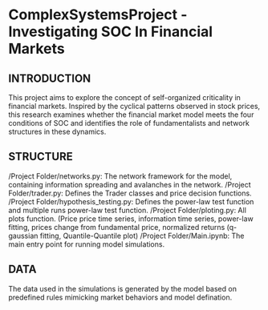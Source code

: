 # ComplexSystemsProject - Investigating SOC In Financial Markets

## INTRODUCTION
This project aims to explore the concept of self-organized criticality in financial markets. Inspired by the cyclical patterns observed in stock prices, this research examines whether the financial market model meets the four conditions of SOC and identifies the role of fundamentalists and network structures in these dynamics.

## STRUCTURE
/Project Folder/networks.py: The network framework for the model, containing information spreading and avalanches in the network.
/Project Folder/trader.py: Defines the Trader classes and price decision functions.
/Project Folder/hypothesis_testing.py: Defines the power-law test function and multiple runs power-law test function.
/Project Folder/ploting.py: All plots function. (Price price time series, information time series, power-law fitting, prices change from fundamental price, normalized returns (q-gaussian fitting, Quantile-Quantile plot)
/Project Folder/Main.ipynb: The main entry point for running model simulations.

## DATA
The data used in the simulations is generated by the model based on predefined rules mimicking market behaviors and model defination.

